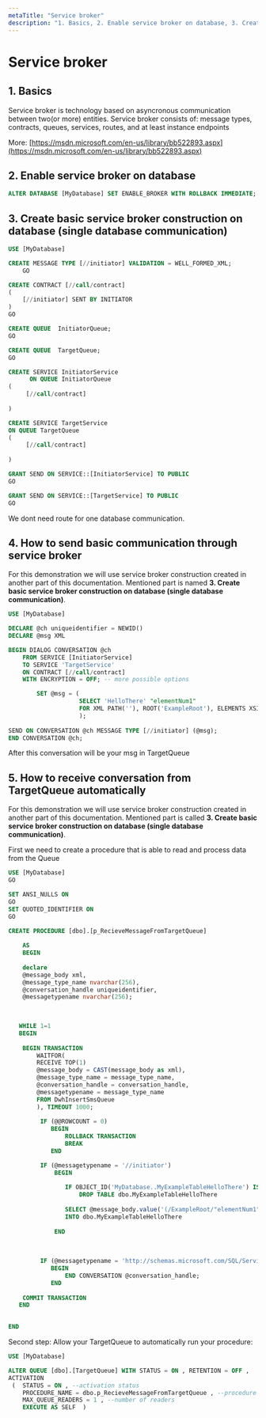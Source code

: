 ```yaml
---
metaTitle: "Service broker"
description: "1. Basics, 2. Enable service broker on database, 3. Create basic service broker construction on database (single database communication), 4. How to send basic communication through service broker, 5. How to receive conversation from TargetQueue automatically"
---
```


# Service broker



## 1. Basics


Service broker is technology based on asyncronous communication between two(or more) entities.
Service broker consists of:
message types,
contracts,
queues,
services,
routes,
and at least instance endpoints

More: [https://msdn.microsoft.com/en-us/library/bb522893.aspx](https://msdn.microsoft.com/en-us/library/bb522893.aspx)



## 2. Enable service broker on database


```sql
ALTER DATABASE [MyDatabase] SET ENABLE_BROKER WITH ROLLBACK IMMEDIATE;

```



## 3. Create basic service broker construction on database (single database communication)


```sql
USE [MyDatabase]  

CREATE MESSAGE TYPE [//initiator] VALIDATION = WELL_FORMED_XML;
    GO

CREATE CONTRACT [//call/contract]
(
    [//initiator] SENT BY INITIATOR 
)
GO

CREATE QUEUE  InitiatorQueue;
GO

CREATE QUEUE  TargetQueue;
GO

CREATE SERVICE InitiatorService
      ON QUEUE InitiatorQueue
(
     [//call/contract]    
      
)

CREATE SERVICE TargetService
ON QUEUE TargetQueue 
(
     [//call/contract]    
      
)

GRANT SEND ON SERVICE::[InitiatorService] TO PUBLIC
GO

GRANT SEND ON SERVICE::[TargetService] TO PUBLIC
GO

```

We dont need route for one database communication.



## 4. How to send basic communication through service broker


For this demonstration we will use service broker construction created in another part of this documentation. Mentioned part is named **3. Create basic service broker construction on database (single database communication)**.

```sql
USE [MyDatabase]

DECLARE @ch uniqueidentifier = NEWID()
DECLARE @msg XML 

BEGIN DIALOG CONVERSATION @ch
    FROM SERVICE [InitiatorService]
    TO SERVICE 'TargetService'
    ON CONTRACT [//call/contract]
    WITH ENCRYPTION = OFF; -- more possible options

        SET @msg = (
                    SELECT 'HelloThere' "elementNum1"
                    FOR XML PATH(''), ROOT('ExampleRoot'), ELEMENTS XSINIL, TYPE
                    );         
      
SEND ON CONVERSATION @ch MESSAGE TYPE [//initiator] (@msg);
END CONVERSATION @ch;

```

After this conversation will be your msg in TargetQueue



## 5. How to receive conversation from TargetQueue automatically


For this demonstration we will use service broker construction created in another part of this documentation. Mentioned part is called **3. Create basic service broker construction on database (single database communication)**.

First we need to create a procedure that is able to read and process data from the Queue

```sql
USE [MyDatabase]
GO

SET ANSI_NULLS ON
GO
SET QUOTED_IDENTIFIER ON
GO

CREATE PROCEDURE [dbo].[p_RecieveMessageFromTargetQueue] 
    
    AS
    BEGIN
    
    declare 
    @message_body xml, 
    @message_type_name nvarchar(256), 
    @conversation_handle uniqueidentifier,
    @messagetypename nvarchar(256);

    
              
   WHILE 1=1
   BEGIN
    
    BEGIN TRANSACTION
        WAITFOR(
        RECEIVE TOP(1)
        @message_body = CAST(message_body as xml), 
        @message_type_name = message_type_name,
        @conversation_handle = conversation_handle,
        @messagetypename = message_type_name
        FROM DwhInsertSmsQueue
        ), TIMEOUT 1000;
    
         IF (@@ROWCOUNT = 0)
            BEGIN
                ROLLBACK TRANSACTION
                BREAK
            END

         IF (@messagetypename = '//initiator')
             BEGIN
                
                IF OBJECT_ID('MyDatabase..MyExampleTableHelloThere') IS NOT NULL 
                    DROP TABLE dbo.MyExampleTableHelloThere
                
                SELECT @message_body.value('(/ExampleRoot/"elementNum1")[1]', 'VARCHAR(50)') AS MyExampleMessage
                INTO dbo.MyExampleTableHelloThere
             
             END
    
           
 
         IF (@messagetypename = 'http://schemas.microsoft.com/SQL/ServiceBroker/EndDialog')
            BEGIN
                END CONVERSATION @conversation_handle;
            END
   
    COMMIT TRANSACTION
   END
   

END

```

Second step: Allow your TargetQueue to automatically run your procedure:

```sql
USE [MyDatabase]

ALTER QUEUE [dbo].[TargetQueue] WITH STATUS = ON , RETENTION = OFF , 
ACTIVATION
 (  STATUS = ON , --activation status
    PROCEDURE_NAME = dbo.p_RecieveMessageFromTargetQueue , --procedure name
    MAX_QUEUE_READERS = 1 , --number of readers
    EXECUTE AS SELF  )

```

